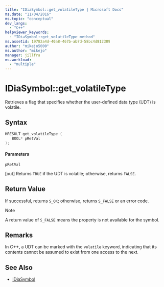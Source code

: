 ```yaml
---
title: "IDiaSymbol::get_volatileType | Microsoft Docs"
ms.date: "11/04/2016"
ms.topic: "conceptual"
dev_langs:
  - "C++"
helpviewer_keywords:
  - "IDiaSymbol::get_volatileType method"
ms.assetid: 19782a4d-40a8-467b-ab7d-58bc4d812309
author: "mikejo5000"
ms.author: "mikejo"
manager: jillfra
ms.workload:
  - "multiple"
---
```

# IDiaSymbol::get_volatileType
Retrieves a flag that specifies whether the user-defined data type (UDT) is volatile.

## Syntax

```C++
HRESULT get_volatileType ( 
   BOOL* pRetVal
);
```

#### Parameters
 `pRetVal`

[out] Returns `TRUE` if the UDT is volatile; otherwise, returns `FALSE`.

## Return Value
 If successful, returns `S_OK`; otherwise, returns `S_FALSE` or an error code.

> [!NOTE]
>  A return value of `S_FALSE` means the property is not available for the symbol.

## Remarks
 In C++, a UDT can be marked with the `volatile` keyword, indicating that its contents cannot be assumed to exist from one access to the next.

## See Also
- [IDiaSymbol](../../debugger/debug-interface-access/idiasymbol.md)